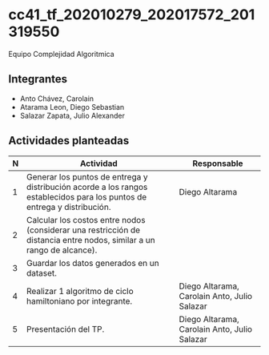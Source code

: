 # cc41_tf_202010279_202017572_201319550
Equipo Complejidad Algoritmica

## Integrantes
* Anto Chávez, Carolain
* Atarama Leon, Diego Sebastian
* Salazar Zapata, Julio Alexander 

## Actividades planteadas
| N | Actividad | Responsable |
| - | --------- | ---------- |
| 1 | Generar los puntos de entrega y distribución acorde a los rangos establecidos para los puntos de entrega y distribución. | Diego Altarama
| 2 | Calcular los costos entre nodos (considerar una restricción de distancia entre nodos, similar a un rango de alcance). |
| 3 | Guardar los datos generados en un dataset. | 
| 4 | Realizar 1 algoritmo de ciclo hamiltoniano por integrante. | Diego Altarama, Carolain Anto, Julio Salazar
| 5 | Presentación del TP. | Diego Altarama, Carolain Anto, Julio Salazar

